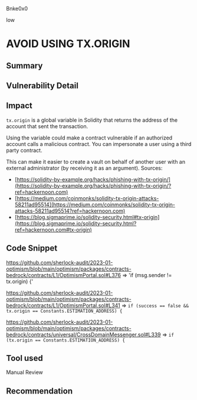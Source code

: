 Bnke0x0

low

# AVOID USING TX.ORIGIN

## Summary

## Vulnerability Detail

## Impact
`tx.origin` is a global variable in Solidity that returns the address of the account that sent the transaction.

Using the variable could make a contract vulnerable if an authorized account calls a malicious contract. You can impersonate a user using a third party contract.

This can make it easier to create a vault on behalf of another user with an external administrator (by receiving it as an argument).
Sources:
- [https://solidity-by-example.org/hacks/phishing-with-tx-origin/](https://solidity-by-example.org/hacks/phishing-with-tx-origin/?ref=hackernoon.com)
- [https://medium.com/coinmonks/solidity-tx-origin-attacks-58211ad95514](https://medium.com/coinmonks/solidity-tx-origin-attacks-58211ad95514?ref=hackernoon.com)
- [https://blog.sigmaprime.io/solidity-security.html#tx-origin](https://blog.sigmaprime.io/solidity-security.html?ref=hackernoon.com#tx-origin)

## Code Snippet
https://github.com/sherlock-audit/2023-01-optimism/blob/main/optimism/packages/contracts-bedrock/contracts/L1/OptimismPortal.sol#L376 => 'if (msg.sender != tx.origin) {'


https://github.com/sherlock-audit/2023-01-optimism/blob/main/optimism/packages/contracts-bedrock/contracts/L1/OptimismPortal.sol#L341 => `if (success == false && tx.origin == Constants.ESTIMATION_ADDRESS) {`



https://github.com/sherlock-audit/2023-01-optimism/blob/main/optimism/packages/contracts-bedrock/contracts/universal/CrossDomainMessenger.sol#L339 => `if (tx.origin == Constants.ESTIMATION_ADDRESS) {`
## Tool used

Manual Review

## Recommendation

